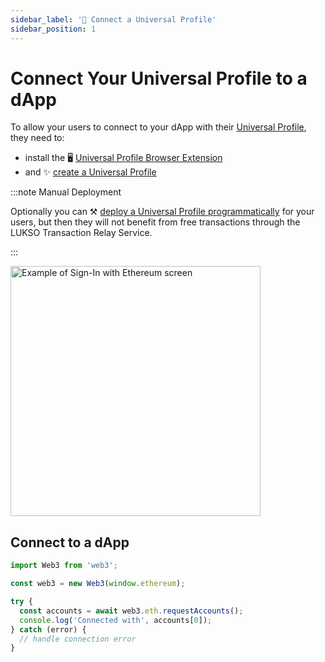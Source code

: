 ```yaml
---
sidebar_label: '🔗 Connect a Universal Profile'
sidebar_position: 1
---
```


# Connect Your Universal Profile to a dApp

To allow your users to connect to your dApp with their [Universal Profile](../../standards/universal-profile/introduction.md), they need to:

- install the 🖥️ [Universal Profile Browser Extension](/install-up-browser-extension)
- and ✨ [create a Universal Profile](https://my.universalprofile.cloud)

:::note Manual Deployment

Optionally you can ⚒️ [deploy a Universal Profile programmatically](../../learn/expert-guides/universal-profile/create-profile.md) for your users, but then they will not benefit from free transactions through the LUKSO Transaction Relay Service.

:::

<div style={{textAlign: 'center'}}>

<img
    src="/img/learn/up_extension_connect.png"
    alt="Example of Sign-In with Ethereum screen"
    width="400"
/>

</div>

## Connect to a dApp

```js
import Web3 from 'web3';

const web3 = new Web3(window.ethereum);

try {
  const accounts = await web3.eth.requestAccounts();
  console.log('Connected with', accounts[0]);
} catch (error) {
  // handle connection error
}
```
